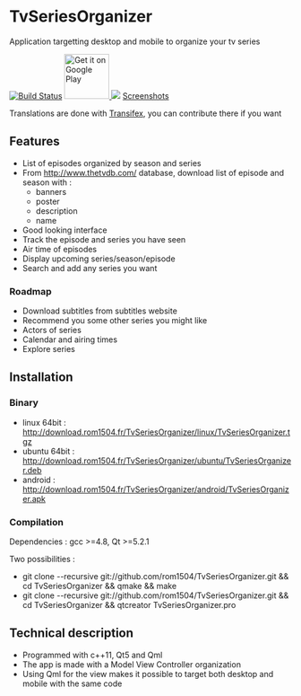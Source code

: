 # TvSeriesOrganizer
Application targetting desktop and mobile to organize your tv series

[![Build Status](https://travis-ci.org/rom1504/TvSeriesOrganizer.png?branch=master)](https://travis-ci.org/rom1504/TvSeriesOrganizer) <a href="https://play.google.com/store/apps/details?id=com.rom1504.TvSeriesOrganizer">
  <img  width="80px" alt="Get it on Google Play"
       src="https://developer.android.com/images/brand/en_generic_rgb_wo_45.png" />
</a>  <a href="https://www.transifex.com/projects/p/tvseriesorganizer/"><img src="https://ds0k0en9abmn1.cloudfront.net/static/charts/images/tx-logo-micro.646b0065fce6.png"/></a>  [Screenshots](http://download.rom1504.fr/TvSeriesOrganizer/screenshot/screenshot.php)


Translations are done with [Transifex](https://www.transifex.com/projects/p/tvseriesorganizer/), you can contribute there if you want



## Features
 * List of episodes organized by season and series
 * From  http://www.thetvdb.com/ database, download list of episode and season with :
   * banners
   * poster
   * description
   * name
 * Good looking interface
 * Track the episode and series you have seen
 * Air time of episodes
 * Display upcoming series/season/episode
 * Search and add any series you want
 
### Roadmap
 * Download subtitles from subtitles website
 * Recommend you some other series you might like
 * Actors of series
 * Calendar and airing times
 * Explore series
 
## Installation

### Binary
 * linux 64bit : http://download.rom1504.fr/TvSeriesOrganizer/linux/TvSeriesOrganizer.tgz
 * ubuntu 64bit : http://download.rom1504.fr/TvSeriesOrganizer/ubuntu/TvSeriesOrganizer.deb
 * android : http://download.rom1504.fr/TvSeriesOrganizer/android/TvSeriesOrganizer.apk

### Compilation
Dependencies : gcc >=4.8, Qt >=5.2.1

Two possibilities :
 * git clone --recursive git://github.com/rom1504/TvSeriesOrganizer.git && cd TvSeriesOrganizer && qmake && make
 * git clone --recursive git://github.com/rom1504/TvSeriesOrganizer.git && cd TvSeriesOrganizer && qtcreator TvSeriesOrganizer.pro
 
## Technical description
 * Programmed with c++11, Qt5 and Qml
 * The app is made with a Model View Controller organization
 * Using Qml for the view makes it possible to target both desktop and mobile with the same code
